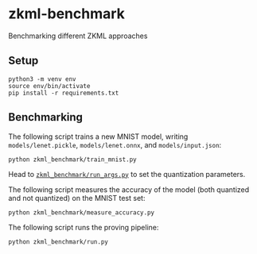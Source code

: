 # zkml-benchmark
Benchmarking different ZKML approaches

## Setup

```
python3 -m venv env
source env/bin/activate
pip install -r requirements.txt
```

## Benchmarking


The following script trains a new MNIST model, writing `models/lenet.pickle`, `models/lenet.onnx`, and `models/input.json`:

```
python zkml_benchmark/train_mnist.py
```

Head to [`zkml_benchmark/run_args.py`](zkml_benchmark/run_args.py) to set the quantization parameters.

The following script measures the accuracy of the model (both quantized and not quantized) on the MNIST test set:
```
python zkml_benchmark/measure_accuracy.py
```

The following script runs the proving pipeline:
```
python zkml_benchmark/run.py
```